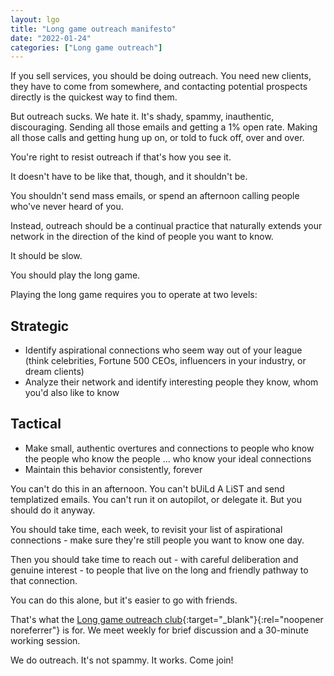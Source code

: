 ```yaml
---
layout: lgo
title: "Long game outreach manifesto"
date: "2022-01-24"
categories: ["Long game outreach"]
---
```


If you sell services, you should be doing outreach. You need new clients, they have to come from somewhere, and contacting potential prospects directly is the quickest way to find them.

But outreach sucks. We hate it. It's shady, spammy, inauthentic, discouraging. Sending all those emails and getting a 1% open rate. Making all those calls and getting hung up on, or told to fuck off, over and over.

You're right to resist outreach if that's how you see it.

It doesn't have to be like that, though, and it shouldn't be.

You shouldn't send mass emails, or spend an afternoon calling people who've never heard of you.

Instead, outreach should be a continual practice that naturally extends your network in the direction of the kind of people you want to know.

It should be slow.

You should play the long game.

Playing the long game requires you to operate at two levels:

## Strategic

- Identify aspirational connections who seem way out of your league (think celebrities, Fortune 500 CEOs, influencers in your industry, or dream clients)
- Analyze their network and identify interesting people they know, whom you'd also like to know

## Tactical

- Make small, authentic overtures and connections to people who know the people who know the people ... who know your ideal connections
- Maintain this behavior consistently, forever

You can't do this in an afternoon. You can't bUiLd A LiST and send templatized emails. You can't run it on autopilot, or delegate it. But you should do it anyway.

You should take time, each week, to revisit your list of aspirational connections - make sure they're still people you want to know one day. 

Then you should take time to reach out - with careful deliberation and genuine interest - to people that live on the long and friendly pathway to that connection.

You can do this alone, but it's easier to go with friends.

That's what the [Long game outreach club](https://lu.ma/long-game){:target="_blank"}{:rel="noopener noreferrer"} is for. We meet weekly for brief discussion and a 30-minute working session. 

We do outreach. It's not spammy. It works. Come join!
